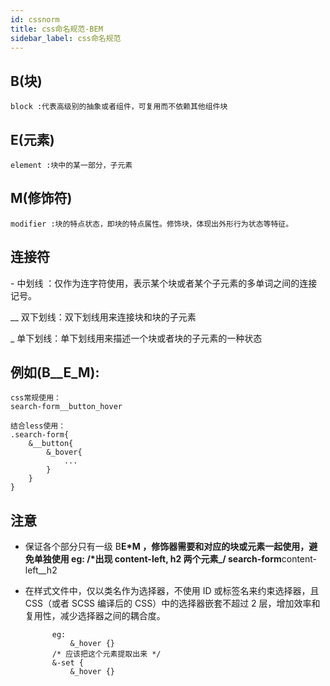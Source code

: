 ```yaml
---
id: cssnorm
title: css命名规范-BEM
sidebar_label: css命名规范
---
```


## B(块)

    block :代表高级别的抽象或者组件，可复用而不依赖其他组件块

## E(元素)

    element :块中的某一部分，子元素

## M(修饰符)

    modifier :块的特点状态，即块的特点属性。修饰块，体现出外形行为状态等特征。

## 连接符

\- 中划线 ：仅作为连字符使用，表示某个块或者某个子元素的多单词之间的连接记号。

\_\_ 双下划线：双下划线用来连接块和块的子元素

\_ 单下划线：单下划线用来描述一个块或者块的子元素的一种状态

## 例如(B\_\_E_M):

    css常规使用：
    search-form__button_hover

    结合less使用：
    .search-form{
    	&__button{
    		&_bover{
    			...
    		}
    	}
    }

## 注意

- 保证各个部分只有一级 B**E*M ，修饰器需要和对应的块或元素一起使用，避免单独使用
  eg:
  /*出现 content-left, h2 两个元素\_/
  search-form**content-left\_\_h2
- 在样式文件中，仅以类名作为选择器，不使用 ID 或标签名来约束选择器，且 CSS（或者 SCSS 编译后的 CSS）中的选择器嵌套不超过 2 层，增加效率和复用性，减少选择器之间的耦合度。

      		eg:
      			&_hover {}
      		/* 应该把这个元素提取出来 */
      		&-set {
      			&_hover {}

<!-- This is a link to [another document.](doc3.md)
This is a link to an [external page.](http://www.example.com) -->
